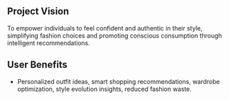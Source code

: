 ## Project Vision
To empower individuals to feel confident and authentic in their style, simplifying fashion choices and promoting conscious consumption through intelligent recommendations.
## User Benefits
- Personalized outfit ideas, smart shopping recommendations, wardrobe optimization, style evolution insights, reduced fashion waste.

